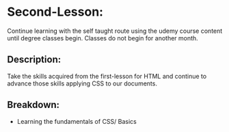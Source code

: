 # Second-Lesson:
Continue learning with the self taught route using the udemy course content until degree classes begin. Classes do not begin for another month. 

## Description:
Take the skills acquired from the first-lesson for HTML and continue to advance those skills applying CSS to our documents.

## Breakdown:

* Learning the fundamentals of CSS/ Basics

